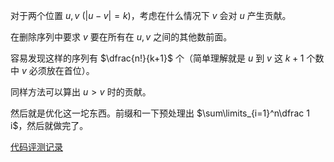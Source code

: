 对于两个位置 $u,v~(|u-v|=k)$，考虑在什么情况下 $v$ 会对 $u$ 产生贡献。

在删除序列中要求 $v$ 要在所有在 $u,v$ 之间的其他数前面。

容易发现这样的序列有 $\dfrac{n!}{k+1}$ 个（简单理解就是 $u$ 到 $v$ 这 $k+1$ 个数中 $v$ 必须放在首位）。

同样方法可以算出 $u>v$ 时的贡献。

然后就是优化这一坨东西。前缀和一下预处理出 $\sum\limits_{i=1}^n\dfrac 1 i$，然后就做完了。

[代码评测记录](https://atcoder.jp/contests/agc028/submissions/26055923)
